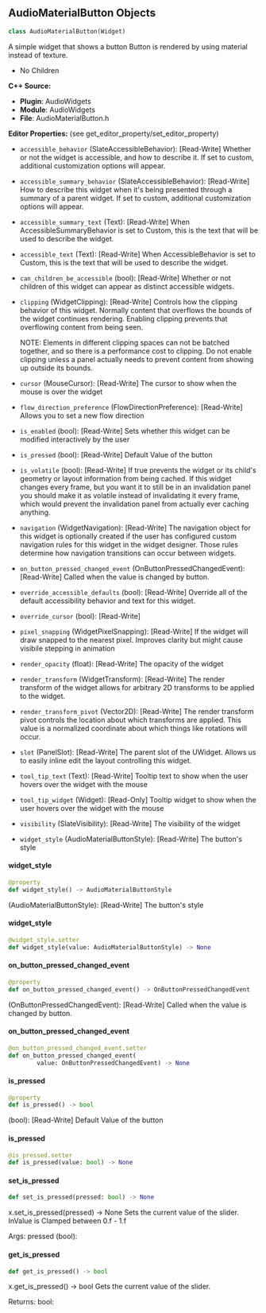 ## AudioMaterialButton Objects

```python
class AudioMaterialButton(Widget)
```

A simple widget that shows a button
Button is rendered by using material instead of texture.

* No Children

**C++ Source:**

- **Plugin**: AudioWidgets
- **Module**: AudioWidgets
- **File**: AudioMaterialButton.h

**Editor Properties:** (see get_editor_property/set_editor_property)

- ``accessible_behavior`` (SlateAccessibleBehavior):  [Read-Write] Whether or not the widget is accessible, and how to describe it. If set to custom, additional customization options will appear.
- ``accessible_summary_behavior`` (SlateAccessibleBehavior):  [Read-Write] How to describe this widget when it's being presented through a summary of a parent widget. If set to custom, additional customization options will appear.
- ``accessible_summary_text`` (Text):  [Read-Write] When AccessibleSummaryBehavior is set to Custom, this is the text that will be used to describe the widget.
- ``accessible_text`` (Text):  [Read-Write] When AccessibleBehavior is set to Custom, this is the text that will be used to describe the widget.
- ``can_children_be_accessible`` (bool):  [Read-Write] Whether or not children of this widget can appear as distinct accessible widgets.
- ``clipping`` (WidgetClipping):  [Read-Write] Controls how the clipping behavior of this widget.  Normally content that overflows the
  bounds of the widget continues rendering.  Enabling clipping prevents that overflowing content
  from being seen.

  NOTE: Elements in different clipping spaces can not be batched together, and so there is a
  performance cost to clipping.  Do not enable clipping unless a panel actually needs to prevent
  content from showing up outside its bounds.
- ``cursor`` (MouseCursor):  [Read-Write] The cursor to show when the mouse is over the widget
- ``flow_direction_preference`` (FlowDirectionPreference):  [Read-Write] Allows you to set a new flow direction
- ``is_enabled`` (bool):  [Read-Write] Sets whether this widget can be modified interactively by the user
- ``is_pressed`` (bool):  [Read-Write] Default Value of the button
- ``is_volatile`` (bool):  [Read-Write] If true prevents the widget or its child's geometry or layout information from being cached.  If this widget
  changes every frame, but you want it to still be in an invalidation panel you should make it as volatile
  instead of invalidating it every frame, which would prevent the invalidation panel from actually
  ever caching anything.
- ``navigation`` (WidgetNavigation):  [Read-Write] The navigation object for this widget is optionally created if the user has configured custom
  navigation rules for this widget in the widget designer.  Those rules determine how navigation transitions
  can occur between widgets.
- ``on_button_pressed_changed_event`` (OnButtonPressedChangedEvent):  [Read-Write] Called when the value is changed by button.
- ``override_accessible_defaults`` (bool):  [Read-Write] Override all of the default accessibility behavior and text for this widget.
- ``override_cursor`` (bool):  [Read-Write]
- ``pixel_snapping`` (WidgetPixelSnapping):  [Read-Write] If the widget will draw snapped to the nearest pixel.  Improves clarity but might cause visibile stepping in animation
- ``render_opacity`` (float):  [Read-Write] The opacity of the widget
- ``render_transform`` (WidgetTransform):  [Read-Write] The render transform of the widget allows for arbitrary 2D transforms to be applied to the widget.
- ``render_transform_pivot`` (Vector2D):  [Read-Write] The render transform pivot controls the location about which transforms are applied.
  This value is a normalized coordinate about which things like rotations will occur.
- ``slot`` (PanelSlot):  [Read-Write] The parent slot of the UWidget.  Allows us to easily inline edit the layout controlling this widget.
- ``tool_tip_text`` (Text):  [Read-Write] Tooltip text to show when the user hovers over the widget with the mouse
- ``tool_tip_widget`` (Widget):  [Read-Only] Tooltip widget to show when the user hovers over the widget with the mouse
- ``visibility`` (SlateVisibility):  [Read-Write] The visibility of the widget
- ``widget_style`` (AudioMaterialButtonStyle):  [Read-Write] The button's style

<a id="unreal.AudioMaterialButton.widget_style"></a>

#### widget_style

```python
@property
def widget_style() -> AudioMaterialButtonStyle
```

(AudioMaterialButtonStyle):  [Read-Write] The button's style

<a id="unreal.AudioMaterialButton.widget_style"></a>

#### widget_style

```python
@widget_style.setter
def widget_style(value: AudioMaterialButtonStyle) -> None
```

<a id="unreal.AudioMaterialButton.on_button_pressed_changed_event"></a>

#### on_button_pressed_changed_event

```python
@property
def on_button_pressed_changed_event() -> OnButtonPressedChangedEvent
```

(OnButtonPressedChangedEvent):  [Read-Write] Called when the value is changed by button.

<a id="unreal.AudioMaterialButton.on_button_pressed_changed_event"></a>

#### on_button_pressed_changed_event

```python
@on_button_pressed_changed_event.setter
def on_button_pressed_changed_event(
        value: OnButtonPressedChangedEvent) -> None
```

<a id="unreal.AudioMaterialButton.is_pressed"></a>

#### is_pressed

```python
@property
def is_pressed() -> bool
```

(bool):  [Read-Write] Default Value of the button

<a id="unreal.AudioMaterialButton.is_pressed"></a>

#### is_pressed

```python
@is_pressed.setter
def is_pressed(value: bool) -> None
```

<a id="unreal.AudioMaterialButton.set_is_pressed"></a>

#### set_is_pressed

```python
def set_is_pressed(pressed: bool) -> None
```

x.set_is_pressed(pressed) -> None
Sets the current value of the slider. InValue is Clamped between 0.f - 1.f

Args:
    pressed (bool):

<a id="unreal.AudioMaterialButton.get_is_pressed"></a>

#### get_is_pressed

```python
def get_is_pressed() -> bool
```

x.get_is_pressed() -> bool
Gets the current value of the slider.

Returns:
    bool:

<a id="unreal.AudioMaterialEnvelope"></a>